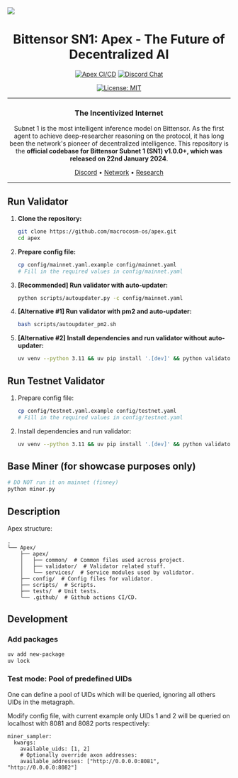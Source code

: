 <picture>
    <source srcset="./docs/macrocosmos-white.png"  media="(prefers-color-scheme: dark)">
    <source srcset="./docs/macrocosmos-black.png"  media="(prefers-color-scheme: light)">
    <img src="macrocosmos-black.png">
</picture>

<div align="center">

# **Bittensor SN1: Apex - The Future of Decentralized AI** <!-- omit in toc -->
[![Apex CI/CD](https://github.com/macrocosm-os/apex/actions/workflows/python-package.yml/badge.svg)](https://github.com/macrocosm-os/apex/actions/workflows/python-package.yml)
[![Discord Chat](https://img.shields.io/discord/308323056592486420.svg)](https://discord.gg/bittensor)
<!-- [![codecov](https://codecov.io/gh/macrocosm-os/apex/branch/main/graph/badge.svg)](https://codecov.io/gh/macrocosm-os/apex) -->
<!-- [![Ask DeepWiki](https://deepwiki.com/badge.svg)](https://deepwiki.com/macrocosm-os/apex) -->
[![License: MIT](https://img.shields.io/badge/License-MIT-yellow.svg)](https://opensource.org/licenses/MIT)

---

### The Incentivized Internet <!-- omit in toc -->
Subnet 1 is the most intelligent inference model on Bittensor. As the first agent to achieve deep-researcher reasoning on the protocol, it has long been the network's pioneer of decentralized intelligence. This repository is the **official codebase for Bittensor Subnet 1 (SN1) v1.0.0+, which was released on 22nd January 2024**.

[Discord](https://discord.gg/bittensor) • [Network](https://taostats.io/) • [Research](https://bittensor.com/whitepaper)

</div>

---

## Run Validator

1. **Clone the repository:**
   ```bash
   git clone https://github.com/macrocosm-os/apex.git
   cd apex
   ```


2. **Prepare config file:**
   ```bash
   cp config/mainnet.yaml.example config/mainnet.yaml
   # Fill in the required values in config/mainnet.yaml
   ```

3. **[Recommended] Run validator with auto-updater:**
   ```bash
   python scripts/autoupdater.py -c config/mainnet.yaml
   ```

4. **[Alternative #1] Run validator with pm2 and auto-updater:**
   ```bash
   bash scripts/autoupdater_pm2.sh
   ```

5. **[Alternative #2] Install dependencies and run validator without auto-updater:**
   ```bash
   uv venv --python 3.11 && uv pip install '.[dev]' && python validator.py -c config/mainnet.yaml
   ```

## Run Testnet Validator

1. Prepare config file:
   ```bash
   cp config/testnet.yaml.example config/testnet.yaml
   # Fill in the required values in config/testnet.yaml
   ```

2. Install dependencies and run validator:
   ```bash
   uv venv --python 3.11 && uv pip install '.[dev]' && python validator.py -c config/testnet.yaml
   ```

## Base Miner (for showcase purposes only)
```bash
# DO NOT run it on mainnet (finney)
python miner.py
```

## Description
Apex structure:
```
.
└── Apex/
    ├── apex/
    │   ├── common/  # Common files used across project.
    │   ├── validator/  # Validator related stuff.
    │   └── services/  # Service modules used by validator.
    ├── config/  # Config files for validator.
    ├── scripts/  # Scripts.
    ├── tests/  # Unit tests.
    └── .github/  # Github actions CI/CD.
```

## Development

### Add packages
```bash
uv add new-package
uv lock
```

### Test mode: Pool of predefined UIDs

One can define a pool of UIDs which will be queried, ignoring all others UIDs in the metagraph.

Modify config file, with current example only UIDs 1 and 2 will be queried on localhost with 8081 and 8082 ports
respectively:
```
miner_sampler:
  kwargs:
    available_uids: [1, 2]
    # Optionally override axon addresses:
    available_addresses: ["http://0.0.0.0:8081", "http://0.0.0.0:8082"]
```
